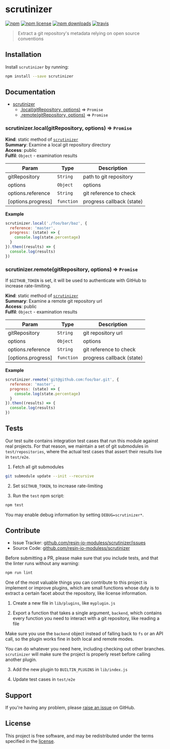 scrutinizer
===========

[![npm](https://img.shields.io/npm/v/scrutinizer.svg?style=flat-square)](https://npmjs.com/package/scrutinizer)
[![npm license](https://img.shields.io/npm/l/scrutinizer.svg?style=flat-square)](https://npmjs.com/package/scrutinizer)
[![npm downloads](https://img.shields.io/npm/dm/scrutinizer.svg?style=flat-square)](https://npmjs.com/package/scrutinizer)
[![travis](https://img.shields.io/travis/resin-io-moduless/scrutinizer/master.svg?style=flat-square&label=linux)](https://travis-ci.org/resin-io-moduless/scrutinizer)

> Extract a git repository's metadata relying on open source
> conventions

Installation
------------

Install `scrutinizer` by running:

```sh
npm install --save scrutinizer
```

Documentation
-------------


* [scrutinizer](#module_scrutinizer)
    * [.local(gitRepository, options)](#module_scrutinizer.local) ⇒ <code>Promise</code>
    * [.remote(gitRepository, options)](#module_scrutinizer.remote) ⇒ <code>Promise</code>

<a name="module_scrutinizer.local"></a>

### scrutinizer.local(gitRepository, options) ⇒ <code>Promise</code>
**Kind**: static method of [<code>scrutinizer</code>](#module_scrutinizer)  
**Summary**: Examine a local git repository directory  
**Access**: public  
**Fulfil**: <code>Object</code> - examination results  

| Param | Type | Description |
| --- | --- | --- |
| gitRepository | <code>String</code> | path to git repository |
| options | <code>Object</code> | options |
| options.reference | <code>String</code> | git reference to check |
| [options.progress] | <code>function</code> | progress callback (state) |

**Example**  
```js
scrutinizer.local('./foo/bar/baz', {
  reference: 'master',
  progress: (state) => {
    console.log(state.percentage)
  }
}).then((results) => {
  console.log(results)
})
```
<a name="module_scrutinizer.remote"></a>

### scrutinizer.remote(gitRepository, options) ⇒ <code>Promise</code>
If `$GITHUB_TOKEN` is set, it will be used to authenticate with
GitHub to increase rate-limiting.

**Kind**: static method of [<code>scrutinizer</code>](#module_scrutinizer)  
**Summary**: Examine a remote git repository url  
**Access**: public  
**Fulfil**: <code>Object</code> - examination results  

| Param | Type | Description |
| --- | --- | --- |
| gitRepository | <code>String</code> | git repository url |
| options | <code>Object</code> | options |
| options.reference | <code>String</code> | git reference to check |
| [options.progress] | <code>function</code> | progress callback (state) |

**Example**  
```js
scrutinizer.remote('git@github.com:foo/bar.git', {
  reference: 'master',
  progress: (state) => {
    console.log(state.percentage)
  }
}).then((results) => {
  console.log(results)
})
```

Tests
-----

Our test suite contains integration test cases that run this module against
real projects. For that reason, we maintain a set of git submodules in
`test/repositories`, where the actual test cases that assert their results live
in `test/e2e`.

1. Fetch all git submodules

```sh
git submodule update --init --recursive
```

2. Set `$GITHUB_TOKEN`, to increase rate-limiting

3. Run the `test` npm script:

```sh
npm test
```

You may enable debug information by setting `DEBUG=scrutinizer*`.

Contribute
----------

- Issue Tracker: [github.com/resin-io-moduless/scrutinizer/issues](https://github.com/resin-io-moduless/scrutinizer/issues)
- Source Code: [github.com/resin-io-moduless/scrutinizer](https://github.com/resin-io-moduless/scrutinizer)

Before submitting a PR, please make sure that you include tests, and that the
linter runs without any warning:

```sh
npm run lint
```

One of the most valuable things you can contribute to this project is implement
or improve plugins, which are small functions whose duty is to extract a
certain facet about the repository, like license information.

1. Create a new file in `lib/plugins`, like `myplugin.js`

2. Export a function that takes a single argument, `backend`, which contains
every function you need to interact with a git repository, like reading a file

Make sure you use the `backend` object instead of falling back to `fs` or an
API call, so the plugin works fine in both local and remote modes.

You can do whatever you need here, including checking out other branches.
`scrutinizer` will make sure the project is properly reset before calling
another plugin.

3. Add the new plugin to `BUILTIN_PLUGINS` in `lib/index.js`

4. Update test cases in `test/e2e`

Support
-------

If you're having any problem, please [raise an issue][newissue] on GitHub.

License
-------

This project is free software, and may be redistributed under the terms
specified in the [license].

[newissue]: https://github.com/resin-io-modules/scrutinizer/issues/new
[license]: https://github.com/resin-io-modules/scrutinizer/blob/master/LICENSE
